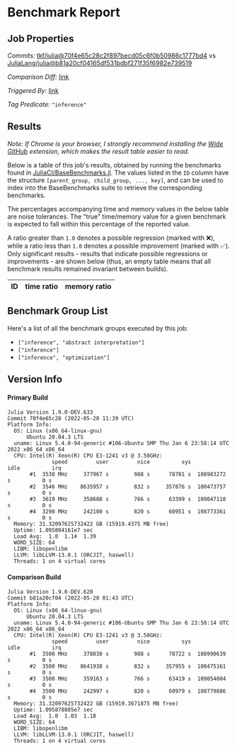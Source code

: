 # Benchmark Report

## Job Properties

*Commits:* [tkf/julia@70f4e65c28c2f897becd05c6f0b50986c1777bd4](https://github.com/tkf/julia/commit/70f4e65c28c2f897becd05c6f0b50986c1777bd4) vs [JuliaLang/julia@b81a20cf04165df531bdbf271f35f6982e739519](https://github.com/JuliaLang/julia/commit/b81a20cf04165df531bdbf271f35f6982e739519)

*Comparison Diff:* [link](https://github.com/JuliaLang/julia/compare/b81a20cf04165df531bdbf271f35f6982e739519..tkf/julia:70f4e65c28c2f897becd05c6f0b50986c1777bd4)

*Triggered By:* [link](https://github.com/JuliaLang/julia/pull/45306#issuecomment-1132642484)

*Tag Predicate:* `"inference"`

## Results

*Note: If Chrome is your browser, I strongly recommend installing the [Wide GitHub](https://chrome.google.com/webstore/detail/wide-github/kaalofacklcidaampbokdplbklpeldpj?hl=en)
extension, which makes the result table easier to read.*

Below is a table of this job's results, obtained by running the benchmarks found in
[JuliaCI/BaseBenchmarks.jl](https://github.com/JuliaCI/BaseBenchmarks.jl). The values
listed in the `ID` column have the structure `[parent_group, child_group, ..., key]`,
and can be used to index into the BaseBenchmarks suite to retrieve the corresponding
benchmarks.

The percentages accompanying time and memory values in the below table are noise tolerances. The "true"
time/memory value for a given benchmark is expected to fall within this percentage of the reported value.

A ratio greater than `1.0` denotes a possible regression (marked with :x:), while a ratio less
than `1.0` denotes a possible improvement (marked with :white_check_mark:). Only significant results - results
that indicate possible regressions or improvements - are shown below (thus, an empty table means that all
benchmark results remained invariant between builds).

| ID | time ratio | memory ratio |
|----|------------|--------------|

## Benchmark Group List

Here's a list of all the benchmark groups executed by this job:

- `["inference", "abstract interpretation"]`
- `["inference"]`
- `["inference", "optimization"]`

## Version Info

#### Primary Build

```
Julia Version 1.9.0-DEV.633
Commit 70f4e65c28 (2022-05-20 11:39 UTC)
Platform Info:
  OS: Linux (x86_64-linux-gnu)
      Ubuntu 20.04.3 LTS
  uname: Linux 5.4.0-94-generic #106-Ubuntu SMP Thu Jan 6 23:58:14 UTC 2022 x86_64 x86_64
  CPU: Intel(R) Xeon(R) CPU E3-1241 v3 @ 3.50GHz: 
              speed         user         nice          sys         idle          irq
       #1  3538 MHz     377967 s        988 s      78701 s  108983272 s          0 s
       #2  3546 MHz    8635957 s        832 s     357876 s  100473757 s          0 s
       #3  3619 MHz     358608 s        766 s      63399 s  109047118 s          0 s
       #4  3290 MHz     242100 s        820 s      60951 s  108773361 s          0 s
  Memory: 31.32097625732422 GB (15919.4375 MB free)
  Uptime: 1.095804161e7 sec
  Load Avg:  1.0  1.14  1.39
  WORD_SIZE: 64
  LIBM: libopenlibm
  LLVM: libLLVM-13.0.1 (ORCJIT, haswell)
  Threads: 1 on 4 virtual cores

```

#### Comparison Build

```
Julia Version 1.9.0-DEV.620
Commit b81a20cf04 (2022-05-20 01:43 UTC)
Platform Info:
  OS: Linux (x86_64-linux-gnu)
      Ubuntu 20.04.3 LTS
  uname: Linux 5.4.0-94-generic #106-Ubuntu SMP Thu Jan 6 23:58:14 UTC 2022 x86_64 x86_64
  CPU: Intel(R) Xeon(R) CPU E3-1241 v3 @ 3.50GHz: 
              speed         user         nice          sys         idle          irq
       #1  3500 MHz     378030 s        988 s      78722 s  108990639 s          0 s
       #2  3500 MHz    8641938 s        832 s     357955 s  100475161 s          0 s
       #3  3500 MHz     359163 s        766 s      63419 s  109054004 s          0 s
       #4  3500 MHz     242997 s        820 s      60979 s  108779886 s          0 s
  Memory: 31.32097625732422 GB (15919.3671875 MB free)
  Uptime: 1.095878805e7 sec
  Load Avg:  1.0  1.03  1.18
  WORD_SIZE: 64
  LIBM: libopenlibm
  LLVM: libLLVM-13.0.1 (ORCJIT, haswell)
  Threads: 1 on 4 virtual cores

```
